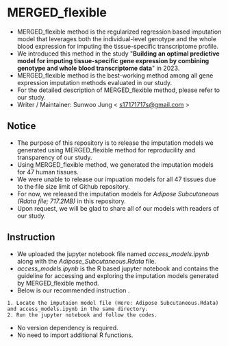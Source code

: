 # MERGED_flexible
- MERGED_flexible method is the regularized regression based imputation model that leverages both the individual-level genotype and the whole blood expression for imputing the tissue-specific transcriptome profile.
- We introduced this method in the study "__Building an optimal predictive model for imputing tissue-specific gene expression by combining genotype and whole blood transcriptome data__" in 2023.
- MERGED_flexible method is the best-working method among all gene expression imputation methods evaluated in our study.
- For the detailed description of MERGED_flexible method, please refer to our study.
- Writer / Maintainer: Sunwoo Jung < s17171717s@gmail.com >


## Notice
- The purpose of this repository is to release the imputation models we generated using MERGED_flexible method for reproducility and transparency of our study.
- Using MERGED_flexible method, we generated the imputation models for 47 human tissues.
- We were unable to release our impuation models for all 47 tissues due to the file size limit of Github repository.
- For now, we released the imputation models for _Adipose Subcutaneous (Rdata file; 717.2MB)_ in this repository.
- Upon request, we will be glad to share all of our models with readers of our study.


## Instruction
- We uploaded the jupyter notebook file named _access_models.ipynb_ along with the _Adipose_Subcutaneous.Rdata_ file.
- _access_models.ipynb_ is the R based jupyter notebook and contains the guideline for accessing and exploring the imputation models generated by MERGED_flexible method.
- Below is our recommended instruction .
```
1. Locate the imputaion model file (Here: Adipose Subcutaneous.Rdata) and access_models.ipynb in the same directory.
2. Run the jupyter notebook and follow the codes.
```
- No version dependency is required.
- No need to import additional R functions.
